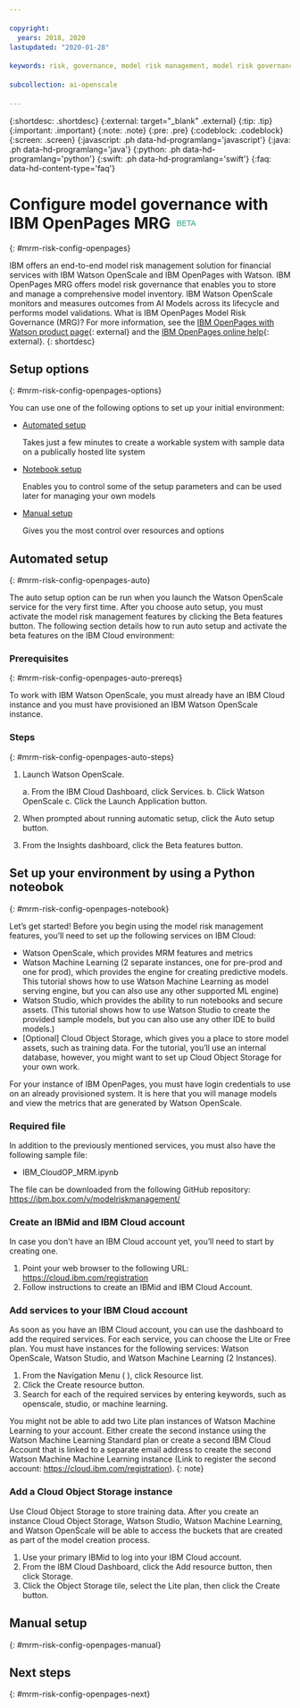 ```yaml
---

copyright:
  years: 2018, 2020
lastupdated: "2020-01-28"

keywords: risk, governance, model risk management, model risk governance, IBM OpenPages

subcollection: ai-openscale

---
```


{:shortdesc: .shortdesc}
{:external: target="_blank" .external}
{:tip: .tip}
{:important: .important}
{:note: .note}
{:pre: .pre}
{:codeblock: .codeblock}
{:screen: .screen}
{:javascript: .ph data-hd-programlang='javascript'}
{:java: .ph data-hd-programlang='java'}
{:python: .ph data-hd-programlang='python'}
{:swift: .ph data-hd-programlang='swift'}
{:faq: data-hd-content-type='faq'}

# Configure model governance with IBM OpenPages MRG ![beta tag](images/beta.png)
{: #mrm-risk-config-openpages}

IBM offers an end-to-end model risk management solution for financial services with IBM Watson OpenScale and IBM OpenPages with Watson. IBM OpenPages MRG offers model risk governance that enables you to store and manage a comprehensive model inventory. IBM Watson OpenScale monitors and measures outcomes from AI Models across its lifecycle and performs model validations. What is IBM OpenPages Model Risk Governance (MRG)? For more information, see the [IBM OpenPages with Watson product page](https://www.ibm.com/us-en/marketplace/governance-risk-and-compliance){: external} and the [IBM OpenPages online help](https://www.ibm.com/support/knowledgecenter/SSFUEU_8.0.0/op_grc_user/c_oppm_mrg_intr_module_description.html){: external}.
{: shortdesc}

## Setup options
{: #mrm-risk-config-openpages-options}

You can use one of the following options to set up your initial environment:

- [Automated setup]()
  
  Takes just a few minutes to create a workable system with sample data on a publically hosted lite system

- [Notebook setup]()
  
  Enables you to control some of the setup parameters and can be used later for managing your own models

- [Manual setup]()
  
  Gives you the most control over resources and options

## Automated setup
{: #mrm-risk-config-openpages-auto}

The auto setup option can be run when you launch the Watson OpenScale service for the very first time. After you choose auto setup, you must activate the model risk management features by clicking the Beta features button. The following section details how to run auto setup and activate the beta features on the IBM Cloud environment:

### Prerequisites
{: #mrm-risk-config-openpages-auto-prereqs}

To work with IBM Watson OpenScale, you must already have an IBM Cloud instance and you must have provisioned an IBM Watson OpenScale instance.

### Steps
{: #mrm-risk-config-openpages-auto-steps}

1. Launch Watson OpenScale.
   
   a. From the IBM Cloud Dashboard, click Services.
   b. Click Watson OpenScale
   c. Click the Launch Application button.

2. When prompted about running automatic setup, click the Auto setup button.
3. From the Insights dashboard, click the Beta features button.


## Set up your environment by using a Python noteobok
{: #mrm-risk-config-openpages-notebook}

Let’s get started! Before you begin using the model risk management features, you’ll need to set up the following services on IBM Cloud:

- Watson OpenScale, which provides MRM features and metrics 
- Watson Machine Learning (2 separate instances, one for pre-prod and one for prod), which provides the engine for creating predictive models. This tutorial shows how to use Watson Machine Learning as model serving engine, but you can also use any other supported ML engine)
- Watson Studio, which provides the ability to run notebooks and secure assets. (This tutorial shows how to use Watson Studio to create the provided sample models, but you can also use any other IDE to build models.)
- [Optional] Cloud Object Storage, which gives you a place to store model assets, such as training data. For the tutorial, you’ll use an internal database, however, you might want to set up Cloud Object Storage for your own work.

For your instance of IBM OpenPages, you must have login credentials to use on an already provisioned system. It is here that you will manage models and view the metrics that are generated by Watson OpenScale. 
  
### Required file

In addition to the previously mentioned services, you must also have the following sample file:

- IBM_CloudOP_MRM.ipynb

The file can be downloaded from the following GitHub repository: https://ibm.box.com/v/modelriskmanagement/

### Create an IBMid and IBM Cloud account

In case you don't have an IBM Cloud account yet, you’ll need to start by creating one.

1. Point your web browser to the following URL: https://cloud.ibm.com/registration
2. Follow instructions to create an IBMid and IBM Cloud Account. 

### Add services to your IBM Cloud account

As soon as you have an IBM Cloud account, you can use the dashboard to add the required services. For each service, you can choose the Lite or Free plan. You must have instances for the following services: Watson OpenScale, Watson Studio, and Watson Machine Learning (2 Instances).
 
1. From the Navigation Menu (    ), click Resource list.
2. Click the Create resource button.
3. Search for each of the required services by entering keywords, such as openscale, studio, or machine learning.

You might not be able to add two Lite plan instances of Watson Machine Learning to your account. Either create the second instance using the Watson Machine Learning Standard plan or create a second IBM Cloud Account that is linked to a separate email address to create the second Watson Machine Machine Learning instance (Link to register the second account: https://cloud.ibm.com/registration).
{: note}

### Add a Cloud Object Storage instance

Use Cloud Object Storage to store training data. After you create an instance Cloud Object Storage, Watson Studio, Watson Machine Learning, and Watson OpenScale will be able to access the buckets that are created as part of the model creation process.

1. Use your primary IBMid to log into your IBM Cloud account.
2. From the IBM Cloud Dashboard, click the Add resource button, then click Storage.
3. Click the Object Storage tile, select the Lite plan, then click the Create button.

## Manual setup
{: #mrm-risk-config-openpages-manual}


## Next steps
{: #mrm-risk-config-openpages-next}

